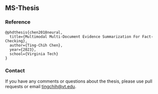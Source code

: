 ## MS-Thesis

### Reference

```
@phdthesis{chen2018neural,
  title={Multimodal Multi-Document Evidence Summarization For Fact-Checking},
  author={Ting-Chih Chen},
  year={2023},
  school={Virginia Tech}
}
```

### Contact

If you have any comments or questions about the thesis, please use pull requests or email <tingchih@vt.edu>.

